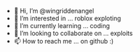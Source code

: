 - 👋 Hi, I’m @wingriddenangel
- 👀 I’m interested in ... roblox exploting
- 🌱 I’m currently learning ... coding
- 💞️ I’m looking to collaborate on ... exploits
- 📫 How to reach me ... on github :)

<!---
wingriddenangel/wingriddenangel is a ✨ special ✨ repository because its `README.md` (this file) appears on your GitHub profile.
You can click the Preview link to take a look at your changes.
--->
